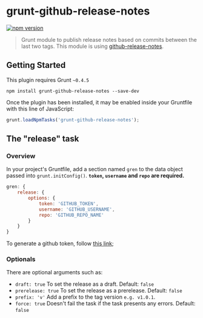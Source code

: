 # grunt-github-release-notes

[![npm version](https://badge.fury.io/js/grunt-github-release-notes.svg)](https://badge.fury.io/js/grunt-github-release-notes)

> Grunt module to publish release notes based on commits between the last two tags.
This module is using [github-release-notes](https://github.com/alexcanessa/github-release-notes).


## Getting Started
This plugin requires Grunt `~0.4.5`

```shell
npm install grunt-github-release-notes --save-dev
```

Once the plugin has been installed, it may be enabled inside your Gruntfile with this line of JavaScript:

```js
grunt.loadNpmTasks('grunt-github-release-notes');
```

## The "release" task

### Overview
In your project's Gruntfile, add a section named `gren` to the data object passed into `grunt.initConfig()`.
**`token`, `username` and `repo` are required.**

```js
gren: {
	release: {
		options: {
			token: 'GITHUB_TOKEN',
			username: 'GITHUB_USERNAME',
			repo: 'GITHUB_REPO_NAME'
		}
	}
}
```

To generate a github token, follow [this link](https://help.github.com/articles/creating-an-access-token-for-command-line-use/);

### Optionals
There are optional arguments such as:

- `draft: true` To set the release as a draft. Default: `false`
- `prerelease: true` To set the release as a prerelease. Default: `false`
- `prefix: 'v'` Add a prefix to the tag version `e.g. v1.0.1`.
- `force: true` Doesn't fail the task if the task presents any errors. Default: `false`
